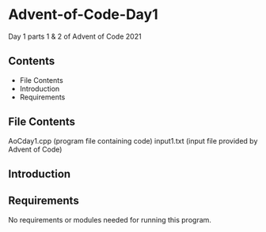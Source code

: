 # Advent-of-Code-Day1
Day 1 parts 1 &amp; 2 of Advent of Code 2021

Contents
---------------------
* File Contents
* Introduction
* Requirements

## File Contents
	
  AoCday1.cpp  (program file containing code)
  input1.txt (input file provided by Advent of Code)

## Introduction


## Requirements
No requirements or modules needed for running this program.
